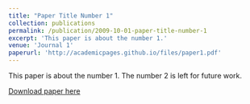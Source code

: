 ```yaml
---
title: "Paper Title Number 1"
collection: publications
permalink: /publication/2009-10-01-paper-title-number-1
excerpt: 'This paper is about the number 1.'
venue: 'Journal 1'
paperurl: 'http://academicpages.github.io/files/paper1.pdf'
---
```

This paper is about the number 1. The number 2 is left for future work.

[Download paper here](http://academicpages.github.io/files/paper1.pdf)